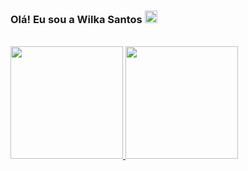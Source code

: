### Olá! Eu sou a Wilka Santos <img src="https://raw.githubusercontent.com/kaueMarques/kaueMarques/master/hi.gif" width="20px">
<br>
<div>
<a href ="https://github.com/wilkaSantos">
<img height="180em" src="https://github-readme-stats.vercel.app/api?username=wilkaSantos&show_icons=true&theme=dracula&include_all_commits=true&count_private=true">
<img height="180em" src="https://github-readme-stats.vercel.app/api/top-langs/?username=wilkaSantos&layout=compact&langs_count=16&theme=dracula">
</div>


